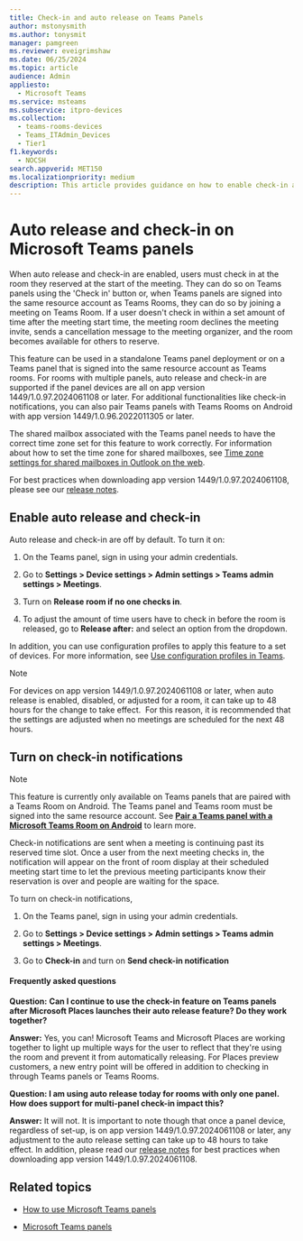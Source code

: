 ```yaml
---
title: Check-in and auto release on Teams Panels
author: mstonysmith
ms.author: tonysmit
manager: pamgreen
ms.reviewer: eveigrimshaw
ms.date: 06/25/2024
ms.topic: article
audience: Admin
appliesto: 
  - Microsoft Teams
ms.service: msteams
ms.subservice: itpro-devices
ms.collection: 
  - teams-rooms-devices
  - Teams_ITAdmin_Devices
  - Tier1
f1.keywords: 
  - NOCSH
search.appverid: MET150
ms.localizationpriority: medium
description: This article provides guidance on how to enable check-in and auto release for Teams panels.
---
```

# Auto release and check-in on Microsoft Teams panels

When auto release and check-in are enabled, users must check in at the room they reserved at the start of the meeting. They can do so on Teams panels using the 'Check in' button or, when Teams panels are signed into the same resource account as Teams Rooms, they can do so by joining a meeting on Teams Room. If a user doesn't check in within a set amount of time after the meeting start time, the meeting room declines the meeting invite, sends a cancellation message to the meeting organizer, and the room becomes available for others to reserve.

This feature can be used in a standalone Teams panel deployment or on a Teams panel that is signed into the same resource account as Teams rooms. For rooms with multiple panels, auto release and check-in are supported if the panel devices are all on app version 1449/1.0.97.2024061108 or later. For additional functionalities like check-in notifications, you can also pair Teams panels with Teams Rooms on Android with app version 1449/1.0.96.2022011305 or later.

The shared mailbox associated with the Teams panel needs to have the correct time zone set for this feature to work correctly. For information about how to set the time zone for shared mailboxes, see [Time zone settings for shared mailboxes in Outlook on the web](/exchange/troubleshoot/outlook-on-the-web-issues/shared-mailboxes-time-zone-setting).

For best practices when downloading app version 1449/1.0.97.2024061108, please see our [release notes](https://support.microsoft.com/en-us/office/what-s-new-in-microsoft-teams-devices-eabf4d81-acdd-4b23-afa1-9ee47bb7c5e2#ID0EBD=Teams_panels). 

## Enable auto release and check-in

Auto release and check-in are off by default. To turn it on:  

1. On the Teams panel, sign in using your admin credentials.  

1. Go to **Settings > Device settings > Admin settings > Teams admin settings > Meetings**.

1. Turn on **Release room if no one checks in**.

1. To adjust the amount of time users have to check in before the room is released, go to **Release after:** and select an option from the dropdown.  

In addition, you can use configuration profiles to apply this feature to a set of devices. For more information, see [Use configuration profiles in Teams](device-management.md#use-configuration-profiles-in-teams).

> [!NOTE]
> For devices on app version 1449/1.0.97.2024061108 or later, when auto release is enabled, disabled, or adjusted for a room, it can take up to 48 hours for the change to take effect.  For this reason, it is recommended that the settings are adjusted when no meetings are scheduled for the next 48 hours. 
## Turn on check-in notifications

> [!NOTE]
> This feature is currently only available on Teams panels that are paired with a Teams Room on Android. The Teams panel and Teams room must be signed into the same resource account. See **[Pair a Teams panel with a Microsoft Teams Room on Android](/editor/MicrosoftDocs/OfficeDocs-SkypeForBusiness-pr/Teams%2Fdevices%2Fcheck-in-and-room-release.md/main/08c71f9d-8c3a-87ca-c670-832cbb3cc9f3/use-teams-panels.md)** to learn more.

Check-in notifications are sent when a meeting is continuing past its reserved time slot. Once a user from the next meeting checks in, the notification will appear on the front of room display at their scheduled meeting start time to let the previous meeting participants know their reservation is over and people are waiting for the space.

To turn on check-in notifications,

1. On the Teams panel, sign in using your admin credentials.

1. Go to **Settings > Device settings > Admin settings > Teams admin settings > Meetings**.

1. Go to **Check-in** and turn on **Send check-in notification**

#### Frequently asked questions 

**Question:** **Can I continue to use the check-in feature on Teams panels after Microsoft Places launches their auto release feature? Do they work together?** 

**Answer:** Yes, you can! Microsoft Teams and Microsoft Places are working together to light up multiple ways for the user to reflect that they're using the room and prevent it from automatically releasing. For Places preview customers, a new entry point will be offered in addition to checking in through Teams panels or Teams Rooms. 

**Question: I am using auto release today for rooms with only one panel. How does support for multi-panel check-in impact this?**

**Answer:** It will not. It is important to note though that once a panel device, regardless of set-up, is on app version 1449/1.0.97.2024061108 or later, any adjustment to the auto release setting can take up to 48 hours to take effect. In addition, please read our [release notes](https://support.microsoft.com/en-us/office/what-s-new-in-microsoft-teams-devices-eabf4d81-acdd-4b23-afa1-9ee47bb7c5e2#ID0EBD=Teams_panels) for best practices when downloading app version 1449/1.0.97.2024061108. 

## Related topics

- [How to use Microsoft Teams panels](use-teams-panels.md)

- [Microsoft Teams panels](teams-panels.md)